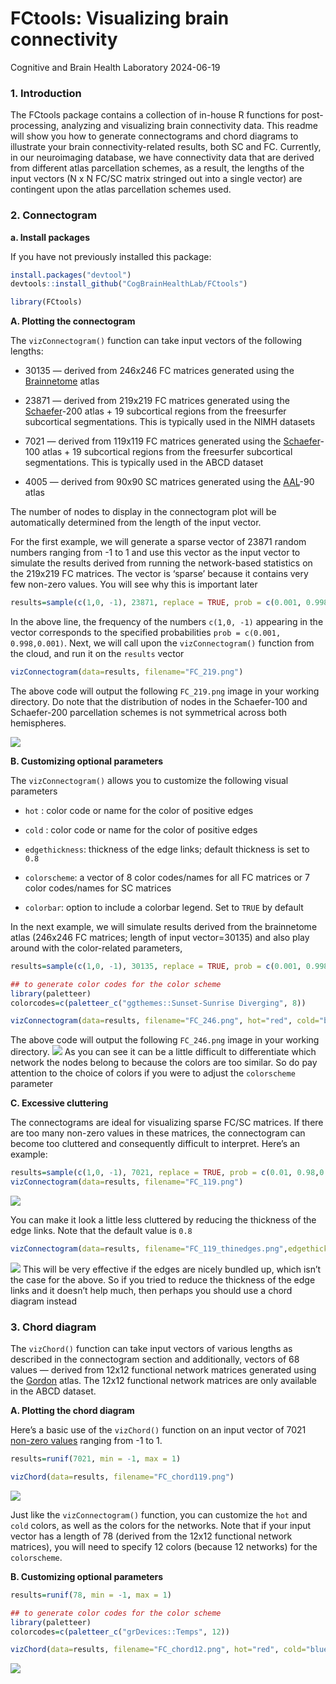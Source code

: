 FCtools: Visualizing brain connectivity
================
Cognitive and Brain Health Laboratory
2024-06-19

### **1. Introduction**

The FCtools package contains a collection of in-house R functions for post-processing, analyzing and visualizing brain connectivity data. This readme will show you how to generate connectograms and chord diagrams to illustrate your brain connectivity-related results, both SC and FC. Currently, in our neuroimaging database, we have connectivity data that are derived from different atlas parcellation schemes, as a result, the lengths of the input vectors (N x N FC/SC matrix stringed out into a single vector) are contingent upon the atlas parcellation schemes used. 

### **2. Connectogram**

**a. Install packages**

If you have not previously installed this package:

``` r
install.packages("devtool")
devtools::install_github("CogBrainHealthLab/FCtools")
```

``` r
library(FCtools)
```

**A. Plotting the connectogram**

The `vizConnectogram()` function can take input vectors of the following
lengths:

- 30135 — derived from 246x246 FC matrices generated using the
  [Brainnetome](https://atlas.brainnetome.org/bnatlas.html) atlas

- 23871 — derived from 219x219 FC matrices generated using the
  [Schaefer](https://github.com/ThomasYeoLab/CBIG/tree/master/stable_projects/brain_parcellation/Schaefer2018_LocalGlobal)-200
  atlas + 19 subcortical regions from the freesurfer subcortical
  segmentations. This is typically used in the NIMH datasets

- 7021 — derived from 119x119 FC matrices generated using the
  [Schaefer](https://github.com/ThomasYeoLab/CBIG/tree/master/stable_projects/brain_parcellation/Schaefer2018_LocalGlobal)-100
  atlas + 19 subcortical regions from the freesurfer subcortical
  segmentations. This is typically used in the ABCD dataset

- 4005 — derived from 90x90 SC matrices generated using the
  [AAL](https://www.sciencedirect.com/science/article/abs/pii/S1053811901909784?via%3Dihub)-90
  atlas

The number of nodes to display in the connectogram plot will be
automatically determined from the length of the input vector.

For the first example, we will generate a sparse vector of 23871 random
numbers ranging from -1 to 1 and use this vector as the input vector to
simulate the results derived from running the network-based statistics
on the 219x219 FC matrices. The vector is ‘sparse’ because it contains
very few non-zero values. You will see why this is important later

``` r
results=sample(c(1,0, -1), 23871, replace = TRUE, prob = c(0.001, 0.998,0.001))
```

In the above line, the frequency of the numbers `c(1,0, -1)` appearing
in the vector corresponds to the specified probabilities
`prob = c(0.001, 0.998,0.001)`. Next, we will call upon the
`vizConnectogram()` function from the cloud, and run it on the `results`
vector

``` r
vizConnectogram(data=results, filename="FC_219.png")
```

The above code will output the following `FC_219.png` image in your
working directory. Do note that the distribution of nodes in the
Schaefer-100 and Schaefer-200 parcellation schemes is not symmetrical
across both hemispheres.

![](man/figures/FC_219.png)

**B. Customizing optional parameters**

The `vizConnectogram()` allows you to customize the following visual
parameters

- `hot` : color code or name for the color of positive edges

- `cold` : color code or name for the color of positive edges

- `edgethickness`: thickness of the edge links; default thickness is set
  to `0.8`

- `colorscheme`: a vector of 8 color codes/names for all FC matrices or
  7 color codes/names for SC matrices

- `colorbar`: option to include a colorbar legend. Set to `TRUE` by
  default

In the next example, we will simulate results derived from the
brainnetome atlas (246x246 FC matrices; length of input vector=30135)
and also play around with the color-related parameters,

``` r
results=sample(c(1,0, -1), 30135, replace = TRUE, prob = c(0.001, 0.998,0.001))

## to generate color codes for the color scheme
library(paletteer) 
colorcodes=c(paletteer_c("ggthemes::Sunset-Sunrise Diverging", 8))

vizConnectogram(data=results, filename="FC_246.png", hot="red", cold="blue", colorscheme=colorcodes)
```

The above code will output the following `FC_246.png` image in your
working directory. ![](FC_246.png) As you can see it can be a little
difficult to differentiate which network the nodes belong to because the
colors are too similar. So do pay attention to the choice of colors if
you were to adjust the `colorscheme` parameter

**C. Excessive cluttering**

The connectograms are ideal for visualizing sparse FC/SC matrices. If
there are too many non-zero values in these matrices, the connectogram
can become too cluttered and consequently difficult to interpret. Here’s
an example:

``` r
results=sample(c(1,0, -1), 7021, replace = TRUE, prob = c(0.01, 0.98,0.01))
vizConnectogram(data=results, filename="FC_119.png")
```

![](man/figures/FC_119.png)

You can make it look a little less cluttered by reducing the thickness
of the edge links. Note that the default value is `0.8`

``` r
vizConnectogram(data=results, filename="FC_119_thinedges.png",edgethickness = 0.5)
```

![](man/figures/FC_119_thinedges.png) This will be very effective if the edges are
nicely bundled up, which isn’t the case for the above. So if you tried
to reduce the thickness of the edge links and it doesn’t help much, then
perhaps you should use a chord diagram instead

### **3. Chord diagram**

The `vizChord()` function can take input vectors of various lengths as
described in the connectogram section and additionally, vectors of 68
values — derived from 12x12 functional network matrices generated using
the
[Gordon](https://academic.oup.com/cercor/article/26/1/288/2367115?login=falseb)
atlas. The 12x12 functional network matrices are only available in the
ABCD dataset.

**A. Plotting the chord diagram**

Here’s a basic use of the `vizChord()` function on an input vector of
7021 <u>non-zero values</u> ranging from -1 to 1.

``` r
results=runif(7021, min = -1, max = 1)

vizChord(data=results, filename="FC_chord119.png")
```

![](man/figures/FC_chord119.png)

Just like the `vizConnectogram()` function, you can customize the `hot`
and `cold` colors, as well as the colors for the networks. Note that if
your input vector has a length of 78 (derived from the 12x12 functional
network matrices), you will need to specify 12 colors (because 12
networks) for the `colorscheme`.

**B. Customizing optional parameters**

``` r
results=runif(78, min = -1, max = 1)

## to generate color codes for the color scheme
library(paletteer) 
colorcodes=c(paletteer_c("grDevices::Temps", 12))

vizChord(data=results, filename="FC_chord12.png", hot="red", cold="blue", colorscheme = colorcodes)
```

![](man/figures/FC_chord12.png)
